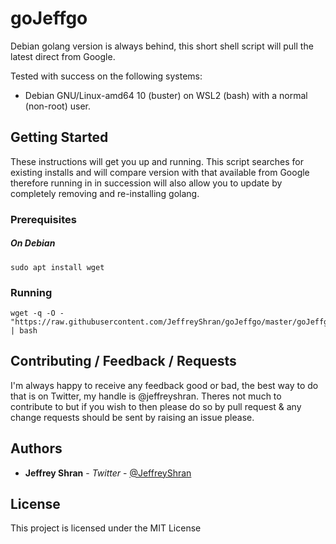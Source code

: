# goJeffgo

Debian golang version is always behind, this short shell script will pull the latest direct from Google.

Tested with success on the following systems:

* Debian GNU/Linux-amd64 10 (buster) on WSL2 (bash) with a normal (non-root) user.

## Getting Started

These instructions will get you up and running. This script searches for existing installs and will compare version with that available from Google therefore running in in succession will also allow you to update by completely removing and re-installing golang.

### Prerequisites

##### On Debian

```
sudo apt install wget
```

### Running

```
wget -q -O - "https://raw.githubusercontent.com/JeffreyShran/goJeffgo/master/goJeffgo.sh" | bash
```

## Contributing / Feedback / Requests

I'm always happy to receive any feedback good or bad, the best way to do that is on Twitter, my handle is @jeffreyshran. Theres not much to contribute to but if you wish to then please do so by pull request & any change requests should be sent by raising an issue please.


## Authors

* **Jeffrey Shran** - *Twitter* - [@JeffreyShran](https://twitter.com/JeffreyShran)


## License

This project is licensed under the MIT License
